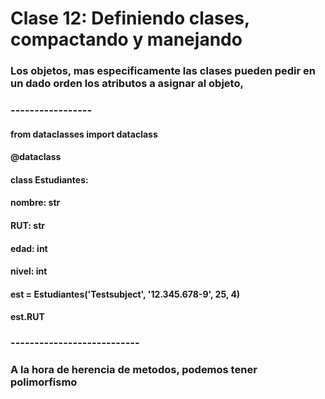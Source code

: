 # Clase 12: Definiendo clases, compactando y manejando
### Los objetos, mas especificamente las clases pueden pedir en un dado orden los atributos a asignar al objeto, 
### -----------------
#### from dataclasses import dataclass
#### @dataclass
#### class Estudiantes:
#### 	nombre: str
#### 	RUT: str
#### 	edad: int
#### 	nivel: int
#### 
#### est = Estudiantes('Testsubject', '12.345.678-9', 25, 4)
#### est.RUT
### ---------------------------
### A la hora de herencia de metodos, podemos tener polimorfismo
